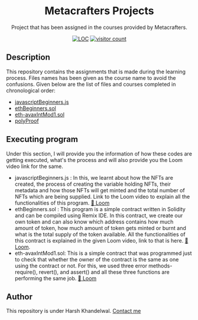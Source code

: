 <div align= "center">
<h1>Metacrafters Projects</h1>
Project that has been assigned in the courses provided by Metacrafters.
  
<a href="https://github.com/Harshh18/Metacrafters_project"><img src="https://sloc.xyz/github/Harshh18/Metacrafters_project" alt="LOC"/></a>
<a href="https://github.com/Harshh18/Metacrafters_project"><img src="https://visitor-badge.laobi.icu/badge?page_id=Harshh18.Metacrafters_project" alt="visitor count"/></a>
</div>

## Description
This repository contains the assignments that is made during the learning process. Files names has been given as the course name to avoid the confusions. Given below are the list of files and courses completed in chronological order:
* [javascriptBeginners.js](https://github.com/Harshh18/Metacrafters_project/blob/main/javascriptBeginners.js)
* [ethBeginners.sol](https://github.com/Harshh18/Metacrafters_project/blob/main/ethBeginners.sol)
* [eth-avaxIntMod1.sol](https://github.com/Harshh18/Metacrafters_project/blob/main/eth-avaxIntMod1.sol)
* [polyProof]()
## Executing program
Under this section, I will provide you the information of how these codes are getting executed, what's the process and will also provide you the Loom video link for the same.
* javascriptBeginners.js : In this, we learnt about how the NFTs are created, the process of creating the variable holding NFTs, their metadata and how those NFTs will get minted and the total number of NFTs which are being supplied. Link to the Loom video to explain all the functionalities of this program. [🔗 Loom](https://www.loom.com/share/aa7d766610994c4ab031540ec9b57869?sid=95d64a66-aedc-4ba5-be96-792636b621c5)
* ethBeginners.sol : This program is a simple contract written in Solidity and can be compiled using Remix IDE. In this contract, we create our own token and can also know which address contains how much amount of token, how much amount of token gets minted or burnt and what is the total supply of the token available. All the functionalities of this contract is explained in the given Loom video, link to that is here. [🔗 Loom](https://www.loom.com/share/a14cc62a907547b78484e825a47c2211?sid=71e1e80a-9d48-4725-8ea3-451ae0b3c1a4).
* eth-avaxIntMod1.sol: This is a simple contract that was programmed just to check that whether the owner of the contract is the same as one using the contract or not. For this, we used three error methods- require(), revert(), and assert() and all these three functions are performing the same job. [🔗 Loom](https://www.loom.com/share/7963578397d94f53a9abcc42516fe84f?sid=fe6ab981-7801-4139-83ce-d97ef1aaa706)
## Author
This repository is under Harsh Khandelwal. [Contact me](mailto:harskhandelwal1805@gmail.com)
